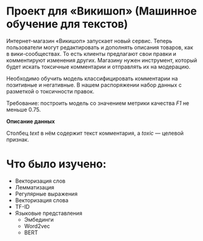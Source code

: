 # Проект для «Викишоп» (Машинное обучение для текстов)

Интернет-магазин «Викишоп» запускает новый сервис. Теперь пользователи могут редактировать и дополнять описания товаров, как в вики-сообществах. То есть клиенты предлагают свои правки и комментируют изменения других. Магазину нужен инструмент, который будет искать токсичные комментарии и отправлять их на модерацию. 

Необходимо обучить модель классифицировать комментарии на позитивные и негативные. В нашем распоряжении набор данных с разметкой о токсичности правок.

Требование: построить модель со значением метрики качества *F1* не меньше 0.75. 

**Описание данных**

 Столбец *text* в нём содержит текст комментария, а *toxic* — целевой признак.

 # Что было изучено:

 - Векторизация слов
  - Лемматизация
  - Регулярные выражения
  - Векторизация слова
  - TF-ID
- Языковые представления
  - Эмбединги
  - Word2vec
  - BERT
